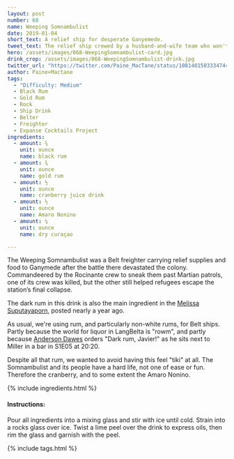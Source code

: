 ```yaml
---
layout: post
number: 68
name: Weeping Somnambulist
date: 2019-01-04
short_text: A relief ship for desperate Ganyemede.
tweet_text: The relief ship crewed by a husband-and-wife team who won't let setbacks or tragedy stop them from helping the people of Ganymede.
hero: /assets/images/068-WeepingSomnambulist-card.jpg
drink_crop: /assets/images/068-WeepingSomnambulist-drink.jpg
twitter_url: "https://twitter.com/Paine_MacTane/status/1081401503334744067"
author: Paine×Mactane
tags:
  - "Difficulty: Medium"
  - Black Rum
  - Gold Rum
  - Rock
  - Ship Drink
  - Belter
  - Freighter
  - Expanse Cocktails Project
ingredients:
  - amount: ¾
    unit: ounce
    name: black rum
  - amount: ¾
    unit: ounce
    name: gold rum
  - amount: ½
    unit: ounce
    name: cranberry juice drink
  - amount: ½
    unit: ounce
    name: Amaro Nonino
  - amount: ¼
    unit: ounce
    name: dry curaçao

---
```


The Weeping Somnambulist was a Belt freighter carrying relief supplies and food to Ganymede after the battle there devastated the colony. Commandeered by the Rocinante crew to sneak them past Martian patrols, one of its crew was killed, but the other still helped refugees escape the station’s final collapse.

The dark rum in this drink is also the main ingredient in the [Melissa Suputayaporn](/cocktails/2018/01/16/melissa-suputayaporn/), posted nearly a year ago.

As usual, we're using rum, and particularly non-white rums, for Belt ships. Partly because the world for liquor in LangBelta is "rowm", and partly because [Anderson Dawes](/cocktails/2017/10/17/anderson-dawes/) orders "Dark rum, Javier!" as he sits next to Miller in a bar in S1E05 at 20:20.

Despite all that rum, we wanted to avoid having this feel "tiki" at all. The Somnambulist and its people have a hard life, not one of ease or fun. Therefore the cranberry, and to some extent the Amaro Nonino.

{% include ingredients.html %}

#### Instructions:

Pour all ingredients into a mixing glass and stir with ice until cold. Strain into a rocks glass over ice. Twist a lime peel over the drink to express oils, then rim the glass and garnish with the peel.

{% include tags.html %}
